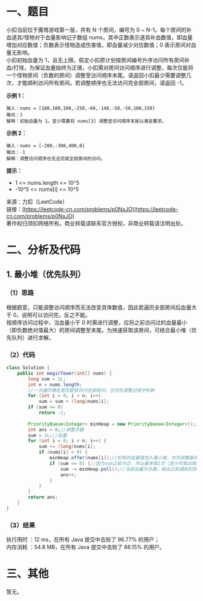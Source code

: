 # 一、题目
小扣当前位于魔塔游戏第一层，共有 N 个房间，编号为 0 ~ N-1。每个房间的补血道具/怪物对于血量影响记于数组 nums，其中正数表示道具补血数值，即血量增加对应数值；负数表示怪物造成伤害值，即血量减少对应数值；0 表示房间对血量无影响。      
小扣初始血量为 1，且无上限。假定小扣原计划按房间编号升序访问所有房间补血/打怪，为保证血量始终为正值，小扣需对房间访问顺序进行调整，每次仅能将一个怪物房间（负数的房间）调整至访问顺序末尾。请返回小扣最少需要调整几次，才能顺利访问所有房间。若调整顺序也无法访问完全部房间，请返回 -1。      
     
**示例 1：**      
```
输入：nums = [100,100,100,-250,-60,-140,-50,-50,100,150]
输出：1
解释：初始血量为 1。至少需要将 nums[3] 调整至访问顺序末尾以满足要求。
```
**示例 2：**     
```
输入：nums = [-200,-300,400,0]
输出：-1
解释：调整访问顺序也无法完成全部房间的访问。
```
**提示：**     
- 1 <= nums.length <= 10^5
- -10^5 <= nums[i] <= 10^5
       
来源：力扣（LeetCode）      
链接：[https://leetcode-cn.com/problems/p0NxJO](https://leetcode-cn.com/problems/p0NxJO)     
著作权归领扣网络所有。商业转载请联系官方授权，非商业转载请注明出处。      
# 二、分析及代码    
## 1. 最小堆（优先队列）
### （1）思路
根据题意，只能调整访问顺序而无法改变具体数值，因此若遍历全部房间后血量大于 0，说明可以访问完，反之不能。      
按顺序访问过程中，当血量小于 0 时需进行调整，应将之前访问过的血量最小（即负数绝对值最大）的房间调整至末尾。为快速获取该房间，可结合最小堆（优先队列）进行求解。      
### （2）代码
```java
class Solution {
    public int magicTower(int[] nums) {
        long sum = 1L;
        int n = nums.length;
        //一次遍历确定是否能够访问全部房间，也可在调整过程中判断
        for (int i = 0; i < n; i++)
            sum = sum + (long)nums[i];
        if (sum <= 0)
            return -1;
        
        PriorityQueue<Integer> minHeap = new PriorityQueue<Integer>();//最小堆
        int ans = 0;//调整次数
        sum = 1L;//血量
        for (int i = 0; i < n; i++) {
            sum += (long)nums[i];
            if (nums[i] < 0) {
                minHeap.offer(nums[i]);//扣除的血量值加入最小堆，作为调整备用
                if (sum <= 0) {//因为sum之前为正，所以最多取1次（至少可取出刚加入的扣除量）即可恢复正值
                    sum -= minHeap.poll();//当前血量为负数，取出之前遇到扣除的最大血量（即负数最小值）进行调整
                    ans++;
                }
            }
        }
        return ans;
    }
}
```
### （3）结果
执行用时 ：12 ms，在所有 Java 提交中击败了 96.77% 的用户；    
内存消耗 ：54.8 MB，在所有 Java 提交中击败了 66.15% 的用户。      
# 三、其他
暂无。  
